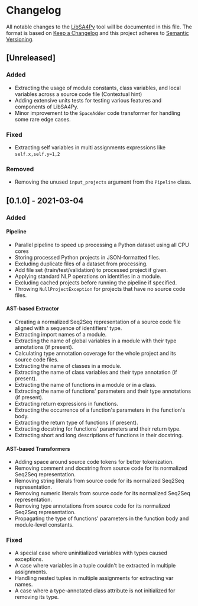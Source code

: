 # Changelog
All notable changes to the [LibSA4Py](https://github.com/saltudelft/libsa4py) tool will be documented in this file. The format is based on [Keep a Changelog](http://keepachangelog.com/en/1.0.0/) and this project adheres to [Semantic Versioning](http://semver.org/spec/v2.0.0.html).

## [Unreleased]
### Added
- Extracting the usage of module constants, class variables, and local variables across a source code file (Contextual hint)
- Adding extensive units tests for testing various features and components of LibSA4Py.
- Minor improvement to the `SpaceAdder` code transformer for handling some rare edge cases.

### Fixed
- Extracting self variables in multi assignments expressions like `self.x,self.y=1,2`

### Removed
- Removing the unused `input_projects` argument from the `Pipeline` class.

## [0.1.0] - 2021-03-04

### Added
#### Pipeline
- Parallel pipeline to speed up processing a Python dataset using all CPU cores  
- Storing processed Python projects in JSON-formatted files.
- Excluding duplicate files of a dataset from processing.
- Add file set (train/test/validation) to processed project if given.
- Applying standard NLP operations on identifies in a module.
- Excluding cached projects before running the pipeline if specified.
- Throwing `NullProjectException` for projects that have no source code files.

#### AST-based Extractor
- Creating a normalized Seq2Seq representation of a source code file aligned with a sequence of identifiers' type.
- Extracting import names of a module.
- Extracting the name of global variables in a module with their type annotations (if present).
- Calculating type annotation coverage for the whole project and its source code files.
- Extracting the name of classes in a module.
- Extracting the name of class variables and their type annotation (if present).
- Extracting the name of functions in a module or in a class.
- Extracting the name of functions' parameters and their type annotations (if present).
- Extracting return expressions in functions.
- Extracting the occurrence of a function's parameters in the function's body.
- Extracting the return type of functions (if present).
- Extracting docstring for functions' parameters and their return type.
- Extracting short and long descriptions of functions in their docstring.

#### AST-based Transformers
- Adding space around source code tokens for better tokenization.
- Removing comment and docstring from source code for its normalized Seq2Seq representation.
- Removing string literals from source code for its normalized Seq2Seq representation.
- Removing numeric literals from source code for its normalized Seq2Seq representation.
- Removing type annotations from source code for its normalized Seq2Seq representation.
- Propagating the type of functions' parameters in the function body and module-level constants.

### Fixed
- A special case where uninitialized variables with types caused exceptions.
- A case where variables in a tuple couldn't be extracted in multiple assignments.
- Handling nested tuples in multiple assignments for extracting var names.
- A case where a type-annotated class attribute is not initialized for removing its type.